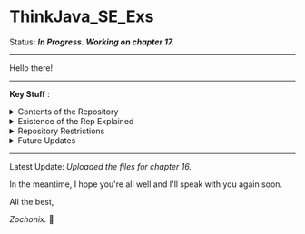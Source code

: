 # ThinkJava_SE_Exs

Status: ___In Progress. Working on chapter 17.___

- - - -

Hello there!

- - - -

__Key Stuff__ :

<details>
  <summary>Contents of the Repository</summary>
  <p></p>
  <p>Ok, this repository contains a bunch of folders and files that represent solutions for the problems which are proposed in the 2nd edition of the "Think Java" book by Allen B. Downey and Chris Mayfield.</p>
</details>

<details>
  <summary>Existence of the Rep Explained</summary>
  <p></p>
  <p>I made this repository because I thought it was a neat little project to work on and it has helped me get familiar with the basics of GitHub.</p>
</details>

<details>
  <summary>Repository Restrictions</summary>
  <p></p>
  <p>As far as I'm concerned, you are ok to do whatever you want with the code you find in this repository. I'm not too fussed about it.</p>
</details>

<details>
  <summary>Future Updates</summary>
  <p></p>
  <p>Right now, I still have to finish off code for many of the chapters and check it before sending it to the repository so this project is still in progress and will be continuously updated, I'll probably have to update this read me though if I make the rep public. :laughing:</p>
</details>

- - - -

Latest Update: _Uploaded the files for chapter 16._ 

In the meantime, I hope you're all well and I'll speak with you again soon. 

All the best,

_Zochonix._ :facepunch:
